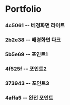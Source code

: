 # Portfolio

### 4c5061 -- 베경화면 라이트
### 2b2e38 -- 배경화면 다크
### 5b5e69 -- 포인트1
### 4f525f -- 포인트2
### 373943 -- 포인트3

### 4affa5 -- 완전 포인트